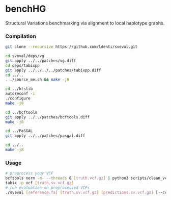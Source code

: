 # benchHG
Structural Variations benchmarking via alignment to local haplotype graphs.

### Compilation
``` sh
git clone --recursive https://github.com/ldenti/sveval.git

cd sveval/deps/vg
git apply ../../patches/vg.diff
cd deps/tabixpp
git apply ../../../../patches/tabixpp.diff
cd ../..
. ./source_me.sh && make -j8

cd ../htslib
autoreconf -i
./configure
make -j8

cd ../bcftools
git apply ../../patches/bcftools.diff
make -j8

cd ../PaSGAL
git apply ../../patches/pasgal.diff

cd ../..
make -j8
```

### Usage
``` sh
# preprocess your VCF
bcftools norm -m- --threads 8 [truth.vcf.gz] | python3 scripts/clean_vcf.py | bcftools norm -m+ --threads 8 -Oz > [truth.sv.vcf.gz]
tabix -p vcf [truth.sv.vcf.gz]
# run evaluation on preprocessed VCFs
./sveval [reference.fa] [truth.sv.vcf.gz] [predictions.sv.vcf.gz] [--conf <regions.bed>] [--trf <trf.bed>] [-@ <threads>] > [output]
```
